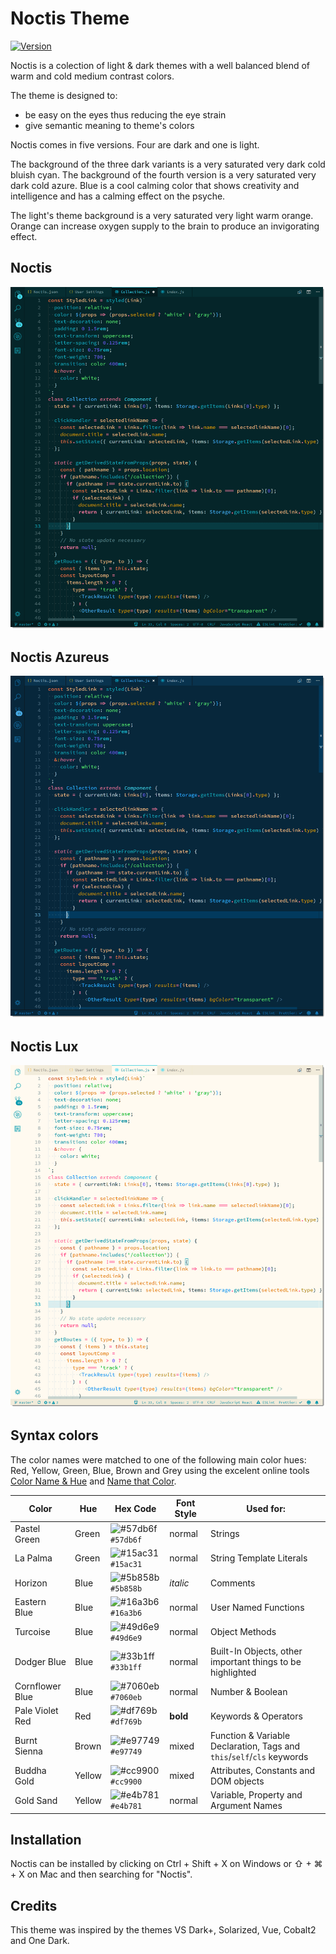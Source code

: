 # Noctis Theme

[![Version](https://vsmarketplacebadge.apphb.com/version/liviuschera.noctis.svg)](https://marketplace.visualstudio.com/items?itemName=liviuschera.noctis)

Noctis is a colection of light & dark themes with a well balanced blend of warm and cold medium contrast colors.

The theme is designed to:
-  be easy on the eyes thus reducing the eye strain
-  give semantic meaning to theme's colors

Noctis comes in five versions. Four are dark and one is light.

The background of the three dark variants is a very saturated very dark cold bluish cyan. The background of the fourth version is a very saturated very dark cold azure. Blue is a cool calming color that shows creativity and intelligence and has a calming effect on the psyche.

The light's theme background is a very saturated very light warm orange. Orange can increase oxygen supply to the brain to produce an invigorating effect.



## Noctis

![Noctis Screenshot](./images/noctis.png)

## Noctis Azureus

![Noctis Screenshot](./images/noctisAzureus.png)

## Noctis Lux

![Noctis Screenshot](./images/noctisLux.png)


## Syntax colors

The color names were matched to one of the following main color hues: Red, Yellow, Green, Blue, Brown and Grey using the excelent online tools [Color Name & Hue](http://www.color-blindness.com/color-name-hue/) and [Name that Color](http://chir.ag/projects/name-that-color).


| Color           | Hue    | Hex Code                                                           | Font Style | Used for:                                                              |
| --------------- | ------ | ------------------------------------------------------------------ | ---------- | ---------------------------------------------------------------------- |
| Pastel Green    | Green  | ![#57db6f](https://placehold.it/19/57db6f/000000?text=+) `#57db6f` | normal     | Strings                                                                |
| La Palma        | Green  | ![#15ac31](https://placehold.it/19/15ac31/000000?text=+) `#15ac31` | normal     | String Template Literals                                               |
| Horizon         | Blue   | ![#5b858b](https://placehold.it/19/5b858b/000000?text=+) `#5b858b` | _italic_   | Comments                                                               |
| Eastern Blue    | Blue   | ![#16a3b6](https://placehold.it/19/16a3b6/000000?text=+) `#16a3b6` | normal     | User Named Functions                                                   |
| Turcoise        | Blue   | ![#49d6e9](https://placehold.it/19/49d6e9/000000?text=+) `#49d6e9` | normal     | Object Methods                                                         |
| Dodger Blue     | Blue   | ![#33b1ff](https://placehold.it/19/33b1ff/000000?text=+) `#33b1ff` | normal     | Built-In Objects, other important things to be highlighted             |
| Cornflower Blue | Blue   | ![#7060eb](https://placehold.it/19/7060eb/000000?text=+) `#7060eb` | normal     | Number & Boolean                                                       |
| Pale Violet Red | Red    | ![#df769b](https://placehold.it/19/df769b/000000?text=+) `#df769b` | __bold__   | Keywords & Operators                                                   |
| Burnt Sienna    | Brown  | ![#e97749](https://placehold.it/19/e97749/000000?text=+) `#e97749` | mixed      | Function & Variable Declaration, Tags and `this`/`self`/`cls` keywords |
| Buddha Gold     | Yellow | ![#cc9900](https://placehold.it/19/cc9900/000000?text=+) `#cc9900` | mixed      | Attributes, Constants and DOM objects                                  |
| Gold Sand       | Yellow | ![#e4b781](https://placehold.it/19/e4b781/000000?text=+) `#e4b781` | normal     | Variable, Property and Argument Names                                  |


## Installation

Noctis can be installed by clicking on Ctrl + Shift + X on Windows or ⇧ + ⌘ + X on Mac and then searching for "Noctis".

## Credits

This theme was inspired by the themes VS Dark+, Solarized, Vue, Cobalt2 and One Dark.
